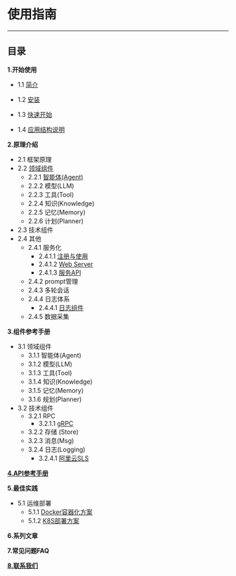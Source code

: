 # 使用指南
************************************************
## 目录

**1.开始使用**

* 1.1 [简介](1_1_简介.md)

* 1.2 [安装](1_2_安装.md)

* 1.3 [快速开始](1_3_快速开始.md)

* 1.4 [应用结构说明](1_4_应用工程结构及说明.md)

**2.原理介绍**

* 2.1 框架原理
* 2.2 [领域组件](2_2_领域组件原理.md)
  * 2.2.1 [智能体(Agent)](2_2_1_智能体.md)
  * 2.2.2 模型(LLM)
  * 2.2.3 工具(Tool)
  * 2.2.4 知识(Knowledge)
  * 2.2.5 记忆(Memory)
  * 2.2.6 计划(Planner)
* 2.3 技术组件
* 2.4 其他
  * 2.4.1 服务化
    * 2.4.1.1 [注册与使用](2_4_1_服务注册与使用.md)
    * 2.4.1.2 [Web Server](2_4_1_Web_Server.md)
    * 2.4.1.3 [服务API](2_4_1_服务Api.md)
  * 2.4.2 prompt管理
  * 2.4.3 多轮会话
  * 2.4.4 日志体系
    * 2.4.4.1 [日志组件](2_4_4_日志组件.md)
  * 2.4.5 数据采集

**3.组件参考手册**
* 3.1 领域组件
  * 3.1.1 智能体(Agent)
  * 3.1.2 模型(LLM)
  * 3.1.3 工具(Tool)
  * 3.1.4 知识(Knowledge)
  * 3.1.5 记忆(Memory)
  * 3.1.6 规划(Planner)
* 3.2 技术组件
  * 3.2.1 RPC
    * 3.2.1.1 [gRPC](3_2_1_gRPC.md)
  * 3.2.2 存储 (Store)
  * 3.2.3 消息(Msg)
  * 3.2.4 日志(Logging)
    * 3.2.4.1 [阿里云SLS](3_2_4_阿里云SLS.md)

**[4.API参考手册](4_1_API参考.md)**

**5.最佳实践**
* 5.1 运维部署
  * 5.1.1 [Docker容器化方案](5_1_1_Docker容器化部署.md)
  * 5.1.2 [K8S部署方案](5_1_2_K8S部署.md)

**6.系列文章**

**7.常见问题FAQ**

**[8.联系我们](8_1_联系我们.md)**
